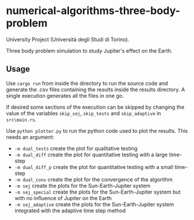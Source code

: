 # numerical-algorithms-three-body-problem
University Project (Università degli Studi di Torino).

Three body problem simulation to study Jupiter's effect on the Earth.

## Usage
Use `cargo run` from inside the directory to run the source code and generate the .csv files containing the results inside the results directory. A single execution generates all the files in one go.

If desired some sections of the execution can be skipped by changing the value of the variables `skip_sej`, `skip_tests` and `skip_adaptive` in `src\main.rs`.

Use `python plotter.py` to run the python code used to plot the results. This needs an argument:
- `-m dual_tests` create the plot for qualitative testing
- `-m dual_diff` create the plot for quantitative testing with a large time-step
- `-m dual_diff_p` create the plot for quantitative testing with a small time-step
- `-m dual_conv` create the plot for the convergence of the algorithm
- `-m sej` create the plots for the Sun-Earth-Jupiter system
- `-m sej_special` create the plots for the Sun-Earth-Jupiter system but with no influence of Jupiter on the Earth
- `-m sej_adaptive` create the plots for the Sun-Earth-Jupiter system integrated with the adaptive time step method

